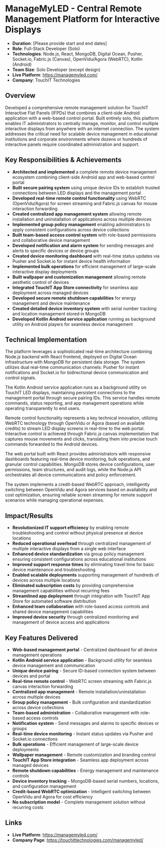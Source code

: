 # ManageMyLED - Central Remote Management Platform for Interactive Displays

- **Duration**: [Please provide start and end dates]
- **Role**: Full-Stack Developer (Solo)
- **Technologies**: Node.js, React, MongoDB, Digital Ocean, Pusher, Socket.io, Fabric.js (Canvas), OpenVidu/Agora (WebRTC), Kotlin (Android)
- **Team Size**: Solo Developer (except design)
- **Live Platform**: https://managemyled.com/
- **Company**: TouchIT Technologies

## Overview

Developed a comprehensive remote management solution for TouchIT Interactive Flat Panels (IFPDs) that combines a client-side Android application with a web-based control portal. Built entirely solo, this platform enables IT administrators to centrally manage, monitor, and control multiple interactive displays from anywhere with an internet connection. The system addresses the critical need for scalable device management in educational institutions and corporate environments where dozens or hundreds of interactive panels require coordinated administration and support.

## Key Responsibilities & Achievements

- **Architected and implemented** a complete remote device management ecosystem combining client-side Android app and web-based control portal
- **Built secure pairing system** using unique device IDs to establish trusted connections between LED displays and the management portal
- **Developed real-time remote control functionality** using WebRTC (OpenVidu/Agora) for screen streaming and Fabric.js canvas for mouse interaction forwarding
- **Created centralized app management system** allowing remote installation and uninstallation of applications across multiple devices
- **Implemented group policy management** enabling administrators to apply consistent configurations across device collections
- **Built team-based access control system** with role-based permissions and collaborative device management
- **Developed notification and alarm system** for sending messages and alerts to specific devices or device groups
- **Created device monitoring dashboard** with real-time status updates via Pusher and Socket.io for instant device health information
- **Implemented bulk operations** for efficient management of large-scale interactive display deployments
- **Built wallpaper and customization management** allowing remote aesthetic control of devices
- **Integrated TouchIT App Store connectivity** for seamless app deployment across managed devices
- **Developed secure remote shutdown capabilities** for energy management and device maintenance
- **Created detailed device inventory system** with serial number tracking and location management stored in MongoDB
- **Developed Kotlin Android service application** running as background utility on Android players for seamless device management

## Technical Implementation

The platform leverages a sophisticated real-time architecture combining Node.js backend with React frontend, deployed on Digital Ocean infrastructure with MongoDB for persistent data storage. The system utilizes dual real-time communication channels: Pusher for instant notifications and Socket.io for bidirectional device communication and control signals.

The Kotlin Android service application runs as a background utility on TouchIT LED displays, maintaining persistent connections to the management portal through secure pairing IDs. This service handles remote commands, status reporting, and app management operations while operating transparently to end users.

Remote control functionality represents a key technical innovation, utilizing WebRTC technology through OpenVidu or Agora (based on available credits) to stream LED display screens in real-time to the web portal. Interactive control is achieved through Fabric.js canvas implementation that captures mouse movements and clicks, translating them into precise touch commands forwarded to the Android devices.

The web portal built with React provides administrators with responsive dashboards featuring real-time device monitoring, bulk operations, and granular control capabilities. MongoDB stores device configurations, user permissions, team structures, and audit logs, while the Node.js API orchestrates all device communications and policy enforcement.

The system implements a credit-based WebRTC approach, intelligently switching between OpenVidu and Agora services based on availability and cost optimization, ensuring reliable screen streaming for remote support scenarios while managing operational expenses.

## Impact/Results

- **Revolutionized IT support efficiency** by enabling remote troubleshooting and control without physical presence at device locations
- **Reduced operational overhead** through centralized management of multiple interactive displays from a single web interface
- **Enhanced device standardization** via group policy management ensuring consistent configurations across educational institutions
- **Improved support response times** by eliminating travel time for basic device maintenance and troubleshooting
- **Enabled scalable deployments** supporting management of hundreds of devices across multiple locations
- **Eliminated subscription costs** by providing comprehensive management capabilities without recurring fees
- **Streamlined app deployment** through integration with TouchIT App Store for automated software distribution
- **Enhanced team collaboration** with role-based access controls and shared device management capabilities
- **Improved device security** through centralized monitoring and management of device access and applications

## Key Features Delivered

- **Web-based management portal** - Centralized dashboard for all device management operations
- **Kotlin Android service application** - Background utility for seamless device management and communication
- **Unique device pairing** - Secure ID-based connection system between devices and portal
- **Real-time remote control** - WebRTC screen streaming with Fabric.js canvas interaction forwarding
- **Centralized app management** - Remote installation/uninstallation across multiple devices
- **Group policy management** - Bulk configuration and standardization across device collections
- **Team-based administration** - Collaborative management with role-based access controls
- **Notification system** - Send messages and alarms to specific devices or groups
- **Real-time device monitoring** - Instant status updates via Pusher and Socket.io connections
- **Bulk operations** - Efficient management of large-scale device deployments
- **Wallpaper management** - Remote customization and branding control
- **TouchIT App Store integration** - Seamless app deployment across managed devices
- **Remote shutdown capabilities** - Energy management and maintenance controls
- **Device inventory tracking** - MongoDB-based serial numbers, locations, and configuration management
- **Credit-based WebRTC optimization** - Intelligent switching between OpenVidu and Agora for cost efficiency
- **No subscription model** - Complete management solution without recurring costs

## Links

- **Live Platform**: https://managemyled.com/
- **Company Page**: https://touchittechnologies.com/managemyled/